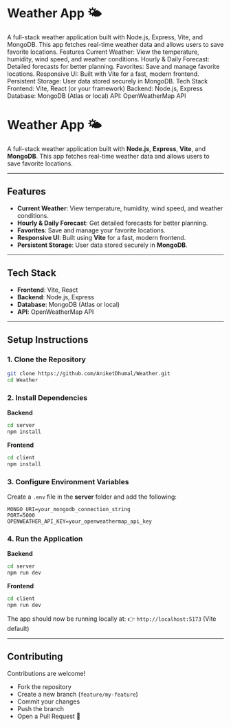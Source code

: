 # Weather App 🌤️

A full-stack weather application built with Node.js, Express, Vite, and MongoDB. This app fetches real-time weather data and allows users to save favorite locations.
Features
Current Weather: View the temperature, humidity, wind speed, and weather conditions.
Hourly \& Daily Forecast: Detailed forecasts for better planning.
Favorites: Save and manage favorite locations.
Responsive UI: Built with Vite for a fast, modern frontend.
Persistent Storage: User data stored securely in MongoDB.
Tech Stack
Frontend: Vite, React (or your framework)
Backend: Node.js, Express
Database: MongoDB (Atlas or local)
API: OpenWeatherMap API


# Weather App 🌤️

A full-stack weather application built with **Node.js**, **Express**, **Vite**, and **MongoDB**.
This app fetches real-time weather data and allows users to save favorite locations.

***

## Features

- **Current Weather**: View temperature, humidity, wind speed, and weather conditions.
- **Hourly \& Daily Forecast**: Get detailed forecasts for better planning.
- **Favorites**: Save and manage your favorite locations.
- **Responsive UI**: Built using **Vite** for a fast, modern frontend.
- **Persistent Storage**: User data stored securely in **MongoDB**.

***

## Tech Stack

- **Frontend**: Vite, React
- **Backend**: Node.js, Express
- **Database**: MongoDB (Atlas or local)
- **API**: OpenWeatherMap API

***

## Setup Instructions

### 1. Clone the Repository

```bash
git clone https://github.com/AniketDhumal/Weather.git
cd Weather
```


### 2. Install Dependencies

**Backend**

```bash
cd server
npm install
```

**Frontend**

```bash
cd client
npm install
```


### 3. Configure Environment Variables

Create a `.env` file in the **server** folder and add the following:

```env
MONGO_URI=your_mongodb_connection_string
PORT=5000
OPENWEATHER_API_KEY=your_openweathermap_api_key
```


### 4. Run the Application

**Backend**

```bash
cd server
npm run dev
```

**Frontend**

```bash
cd client
npm run dev
```

The app should now be running locally at:
👉 `http://localhost:5173` (Vite default)

***

## Contributing

Contributions are welcome!

- Fork the repository
- Create a new branch (`feature/my-feature`)
- Commit your changes
- Push the branch
- Open a Pull Request 🚀


